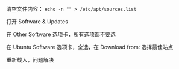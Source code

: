
清空文件内容： `echo -n "" > /etc/apt/sources.list`  

打开 Software & Updates  

在 Other Software 选项卡，所有选项都不要选  

在 Ubuntu Software 选项卡，全选，在 Download from: 选择最佳站点  

重新载入，问题解决  
